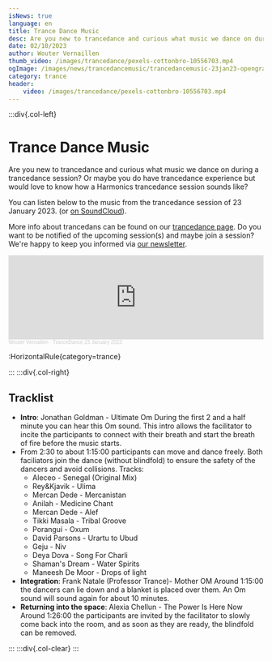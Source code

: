```yaml
--- 
isNews: true
language: en
title: Trance Dance Music
desc: Are you new to trancedance and curious what music we dance on during a trancedance session? Or maybe you do have some trancedance experience but would love to know how a Harmonics trancedance session sounds like?
date: 02/10/2023
author: Wouter Vernaillen
thumb_video: /images/trancedance/pexels-cottonbro-10556703.mp4
ogImage: /images/news/trancedancemusic/trancedancemusic-23jan23-opengraph.png
category: trance
header:
    video: /images/trancedance/pexels-cottonbro-10556703.mp4
---
```


:::div{.col-left}
# Trance Dance Music

Are you new to trancedance and curious what music we dance on during a trancedance session? 
Or maybe you do have trancedance experience but would love to know how a Harmonics trancedance session sounds like?

You can listen below to the music from the trancedance session of 23 January 2023. (or [on SoundCloud](https://soundcloud.com/woutervernaillen/trancedance-23january2023)).

More info about trancedans can be found on our [trancedance page](/en/trancedance).
Do you want to be notified of the upcoming session(s) and maybe join a session? We're happy to keep you informed via [our newsletter](https://harmonics.us14.list-manage.com/subscribe?u=70b20f90b742c102a6d56ec9c&id=7e4d7c55a7).

<iframe width="100%" height="166" scrolling="no" frameborder="no" allow="autoplay" src="https://w.soundcloud.com/player/?url=https%3A//api.soundcloud.com/tracks/1431928744%3Fsecret_token%3Ds-AtVbYmPYHWz&color=%23bfac22&auto_play=false&hide_related=true&show_comments=false&show_user=true&show_reposts=false&show_teaser=false"></iframe><div style="font-size: 10px; color: #cccccc;line-break: anywhere;word-break: normal;overflow: hidden;white-space: nowrap;text-overflow: ellipsis; font-family: Interstate,Lucida Grande,Lucida Sans Unicode,Lucida Sans,Garuda,Verdana,Tahoma,sans-serif;font-weight: 100;"><a href="https://soundcloud.com/woutervernaillen" title="Wouter Vernaillen" target="_blank" style="color: #cccccc; text-decoration: none;">Wouter Vernaillen</a> · <a href="https://soundcloud.com/woutervernaillen/trancedance-23january2023/s-AtVbYmPYHWz" title="TranceDance 23 January 2023" target="_blank" style="color: #cccccc; text-decoration: none;">TranceDance 23 January 2023</a></div>

:HorizontalRule{category=trance}

:::
:::div{.col-right}

## Tracklist

- **Intro**: Jonathan Goldman - Ultimate Om
During the first 2 and a half minute you can hear this Om sound. This intro allows the facilitator to incite the participants to connect with their breath and start the breath of fire before the music starts.
- From 2:30 to about 1:15:00 participants can move and dance freely. Both faciliators join the dance (without blindfold) to ensure the safety of the dancers and avoid collisions.
Tracks:
    - Aleceo - Senegal (Original Mix)
    - Rey&Kjavik - Ulima
    - Mercan Dede - Mercanistan
    - Anilah - Medicine Chant
    - Mercan Dede - Alef
    - Tikki Masala - Tribal Groove
    - Poranguí - Oxum
    - David Parsons - Urartu to Ubud
    - Geju - Niv
    - Deya Dova - Song For Charli
    - Shaman's Dream - Water Spirits
    - Maneesh De Moor - Drops of light
- **Integration**: Frank Natale (Professor Trance)- Mother OM
Around 1:15:00 the dancers can lie down and a blanket is placed over them. An Om sound will sound again for about 10 minutes.
- **Returning into the space**: Alexia Chellun - The Power Is Here Now
Around 1:26:00 the participants are invited by the facilitator to slowly come back into the room, and as soon as they are ready, the blindfold can be removed.

:::
:::div{.col-clear}
:::

